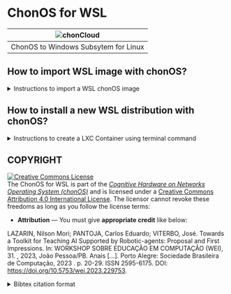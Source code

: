 # ChonOS for WSL

|![chonCloud](https://github.com/chon-group/dpkg-chonos-wsl-installer/assets/32855001/b2be88c8-cb7c-4061-a697-f17dd1e8ef8f)|
|:--:|
|ChonOS to Windows Subsytem for Linux|


## How to import WSL image with chonOS?

<details>
<summary> Instructions to import a WSL chonOS image </summary>

1. Save into DOWNLOADS folder the WSL image available at [ChonOS SourceForge Repo](https://sourceforge.net/projects/chonos/files/rc1/)
   
![image](https://github.com/chon-group/dpkg-chonos-wsl-installer/assets/32855001/7ce3dd4a-8437-4ca6-b2f0-df4947968a8f)


2. In the powershell run the commands below:

```sh
wsl --import chonOS $env:USERPROFILE\chonOS $env:USERPROFILE\Downloads\chonOS-rc1-WSL.tar.gz
wsl --distribution chonOS
```


![01](https://github.com/chon-group/dpkg-chonos-wsl-installer/assets/32855001/b33cf072-c137-4375-8a63-dfd6be6f4491)


3. Access the WebConsole using the default credentiais 

- user = root
- passwd = root
  
![02](https://github.com/chon-group/dpkg-chonos-wsl-installer/assets/32855001/054171e1-6ab2-40f5-8b23-7141ec63a701)


</details>

## How to install a new WSL distribution with chonOS?
<details>
<summary> Instructions to create a LXC Container using terminal command </summary>

1. in the powershell run the commands below:

```sh
wsl --isntall -d Debian
```

![101](https://github.com/chon-group/dpkg-chonos-wsl-installer/assets/32855001/f3631f2f-bc7c-4a04-b682-f47691465262)

2. After the installation, in the linux bash terminal, run the commands below:
```sh
echo "deb [trusted=yes] http://packages.chon.group/ chonos main" | sudo tee /etc/apt/sources.list.d/chonos.list
sudo apt update
sudo apt install chonos-wsl-installer -y
```
![image](https://github.com/chon-group/dpkg-chonos-wsl-installer/assets/32855001/978f8bde-3882-4e98-9abd-336de1dcd6bb)

3. Start the ChonOS-WSL service.
```sh
sudo chonos-wsl-start
```

4. Finally, access the WebConsole using the default credentials (user = root) (passwd = root).
![106](https://github.com/chon-group/dpkg-chonos-wsl-installer/assets/32855001/d88e0cf8-60eb-4da2-9e1f-ff2737eaf649)



</details>

## COPYRIGHT
<a rel="license" href="http://creativecommons.org/licenses/by/4.0/"><img alt="Creative Commons License" style="border-width:0" src="https://i.creativecommons.org/l/by/4.0/88x31.png" /></a><br />The ChonOS for WSL is part of the [_Cognitive Hardware on Networks Operating
System (chonOS)_](http://os.chon.group/) and is licensed under a <a rel="license" href="http://creativecommons.org/licenses/by/4.0/">Creative Commons Attribution 4.0 International License</a>. The licensor cannot revoke these freedoms as long as you follow the license terms:

* __Attribution__ — You must give __appropriate credit__ like below:

LAZARIN, Nilson Mori; PANTOJA, Carlos Eduardo; VITERBO, José. Towards a Toolkit for Teaching AI Supported by Robotic-agents: Proposal and First Impressions. In: WORKSHOP SOBRE EDUCAÇÃO EM COMPUTAÇÃO (WEI), 31. , 2023, João Pessoa/PB. Anais [...]. Porto Alegre: Sociedade Brasileira de Computação, 2023 . p. 20-29. ISSN 2595-6175. DOI: https://doi.org/10.5753/wei.2023.229753.


<details>
<summary> Bibtex citation format</summary>

```
@inproceedings{chonOS,
 author = {Nilson Lazarin and Carlos Pantoja and José Viterbo},
 title = { Towards a Toolkit for Teaching AI Supported by Robotic-agents: Proposal and First Impressions},
 booktitle = {Anais do XXXI Workshop sobre Educação em Computação},
 location = {João Pessoa/PB},
 year = {2023},
 issn = {2595-6175},
 pages = {20--29},
 publisher = {SBC},
 address = {Porto Alegre, RS, Brasil},
 doi = {10.5753/wei.2023.229753},
 url = {https://sol.sbc.org.br/index.php/wei/article/view/24887}
}

```
</details>
